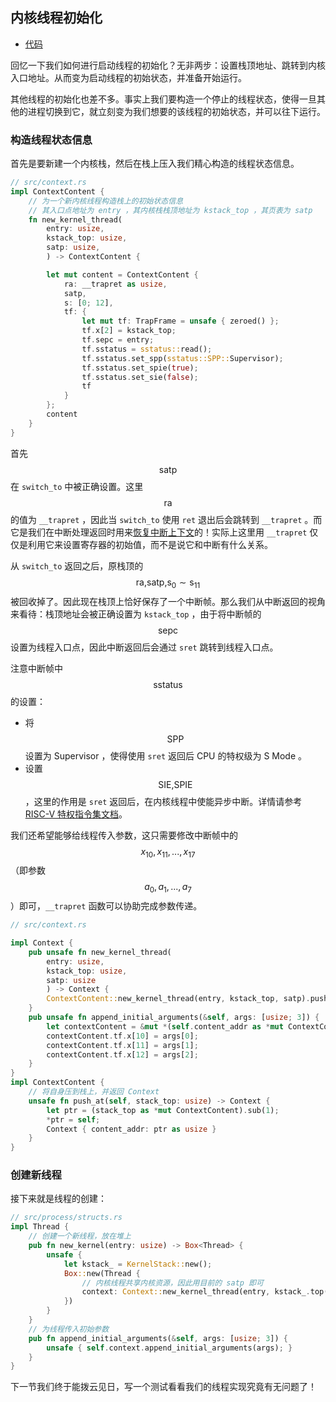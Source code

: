 ## 内核线程初始化

- [代码][code]

回忆一下我们如何进行启动线程的初始化？无非两步：设置栈顶地址、跳转到内核入口地址。从而变为启动线程的初始状态，并准备开始运行。

其他线程的初始化也差不多。事实上我们要构造一个停止的线程状态，使得一旦其他的进程切换到它，就立刻变为我们想要的该线程的初始状态，并可以往下运行。

### 构造线程状态信息

首先是要新建一个内核栈，然后在栈上压入我们精心构造的线程状态信息。

```rust
// src/context.rs
impl ContextContent {
    // 为一个新内核线程构造栈上的初始状态信息
    // 其入口点地址为 entry ，其内核栈栈顶地址为 kstack_top ，其页表为 satp
    fn new_kernel_thread(
        entry: usize,
        kstack_top: usize,
        satp: usize,
        ) -> ContextContent {

        let mut content = ContextContent {
            ra: __trapret as usize,
            satp,
            s: [0; 12],
            tf: {
                let mut tf: TrapFrame = unsafe { zeroed() };
                tf.x[2] = kstack_top;
                tf.sepc = entry;
                tf.sstatus = sstatus::read();
                tf.sstatus.set_spp(sstatus::SPP::Supervisor);
                tf.sstatus.set_spie(true);
                tf.sstatus.set_sie(false);
                tf
            }
        };
        content
    }
}
```

首先 $$\text{satp}$$ 在 `switch_to` 中被正确设置。这里 $$\text{ra}$$ 的值为 `__trapret` ，因此当 `switch_to` 使用 `ret` 退出后会跳转到 `__trapret` 。而它是我们在中断处理返回时用来[恢复中断上下文](../chapter6/part4.md)的！实际上这里用 `__trapret` 仅仅是利用它来设置寄存器的初始值，而不是说它和中断有什么关系。

从 `switch_to` 返回之后，原栈顶的 $$\text{ra,satp,s}_0\sim\text{s}_{11}$$ 被回收掉了。因此现在栈顶上恰好保存了一个中断帧。那么我们从中断返回的视角来看待：栈顶地址会被正确设置为 `kstack_top` ，由于将中断帧的 $$\text{sepc}$$ 设置为线程入口点，因此中断返回后会通过 `sret` 跳转到线程入口点。

注意中断帧中 $$\text{sstatus}$$ 的设置：

- 将 $$\text{SPP}$$ 设置为 Supervisor ，使得使用 `sret` 返回后 CPU 的特权级为 S Mode 。
- 设置 $$\text{SIE,SPIE}$$，这里的作用是 `sret` 返回后，在内核线程中使能异步中断。详情请参考[RISC-V 特权指令集文档](https://riscv.org/specifications/privileged-isa/)。

我们还希望能够给线程传入参数，这只需要修改中断帧中的$$x_10,x_11,...,x_17 $$（即参数$$a_0,a_1,...,a_7$$ ）即可，`__trapret` 函数可以协助完成参数传递。

```rust
// src/context.rs

impl Context {
    pub unsafe fn new_kernel_thread(
        entry: usize,
        kstack_top: usize,
        satp: usize
        ) -> Context {
        ContextContent::new_kernel_thread(entry, kstack_top, satp).push_at(kstack_top)
    }
    pub unsafe fn append_initial_arguments(&self, args: [usize; 3]) {
        let contextContent = &mut *(self.content_addr as *mut ContextContent);
        contextContent.tf.x[10] = args[0];
        contextContent.tf.x[11] = args[1];
        contextContent.tf.x[12] = args[2];
    }
}
impl ContextContent {
    // 将自身压到栈上，并返回 Context
    unsafe fn push_at(self, stack_top: usize) -> Context {
        let ptr = (stack_top as *mut ContextContent).sub(1);
        *ptr = self;
        Context { content_addr: ptr as usize }
    }
}
```

### 创建新线程

接下来就是线程的创建：

```rust
// src/process/structs.rs
impl Thread {
    // 创建一个新线程，放在堆上
    pub fn new_kernel(entry: usize) -> Box<Thread> {
        unsafe {
            let kstack_ = KernelStack::new();
            Box::new(Thread {
                // 内核线程共享内核资源，因此用目前的 satp 即可
                context: Context::new_kernel_thread(entry, kstack_.top(), satp::read().bits()), kstack: kstack_,
            })
        }
    }
    // 为线程传入初始参数
    pub fn append_initial_arguments(&self, args: [usize; 3]) {
        unsafe { self.context.append_initial_arguments(args); }
    }
}
```

下一节我们终于能拨云见日，写一个测试看看我们的线程实现究竟有无问题了！

[code]: https://github.com/rcore-os/rCore_tutorial/tree/ch6-pa4
